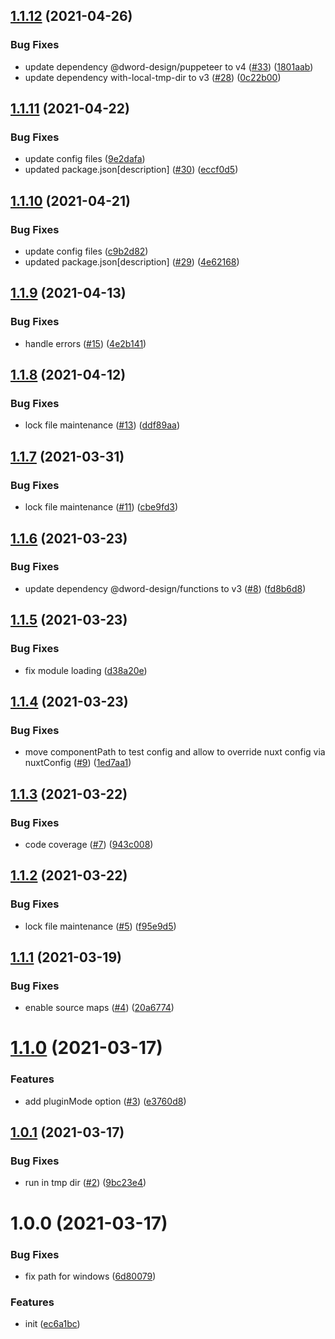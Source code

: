 ## [1.1.12](https://github.com/dword-design/tester-plugin-component/compare/v1.1.11...v1.1.12) (2021-04-26)


### Bug Fixes

* update dependency @dword-design/puppeteer to v4 ([#33](https://github.com/dword-design/tester-plugin-component/issues/33)) ([1801aab](https://github.com/dword-design/tester-plugin-component/commit/1801aab02358e993f27a68e5bf48d9f56ce33cf2))
* update dependency with-local-tmp-dir to v3 ([#28](https://github.com/dword-design/tester-plugin-component/issues/28)) ([0c22b00](https://github.com/dword-design/tester-plugin-component/commit/0c22b0090563cd309e31352c432d848bfc9c8ffe))

## [1.1.11](https://github.com/dword-design/tester-plugin-component/compare/v1.1.10...v1.1.11) (2021-04-22)


### Bug Fixes

* update config files ([9e2dafa](https://github.com/dword-design/tester-plugin-component/commit/9e2dafac1755ea61f0bbec482a4e5180facdfe12))
* updated package.json[description] ([#30](https://github.com/dword-design/tester-plugin-component/issues/30)) ([eccf0d5](https://github.com/dword-design/tester-plugin-component/commit/eccf0d532543db6ef8a45a72337a65d9e32271ee))

## [1.1.10](https://github.com/dword-design/tester-plugin-component/compare/v1.1.9...v1.1.10) (2021-04-21)


### Bug Fixes

* update config files ([c9b2d82](https://github.com/dword-design/tester-plugin-component/commit/c9b2d82e6ffa3c8d1c8785c1fdcc8bde1746cb20))
* updated package.json[description] ([#29](https://github.com/dword-design/tester-plugin-component/issues/29)) ([4e62168](https://github.com/dword-design/tester-plugin-component/commit/4e62168e869b1dfb99158f55123bfb7135e5f902))

## [1.1.9](https://github.com/dword-design/tester-plugin-component/compare/v1.1.8...v1.1.9) (2021-04-13)


### Bug Fixes

* handle errors ([#15](https://github.com/dword-design/tester-plugin-component/issues/15)) ([4e2b141](https://github.com/dword-design/tester-plugin-component/commit/4e2b14113397d61587044f8ec1aa0b4c7ecfbfee))

## [1.1.8](https://github.com/dword-design/tester-plugin-component/compare/v1.1.7...v1.1.8) (2021-04-12)


### Bug Fixes

* lock file maintenance ([#13](https://github.com/dword-design/tester-plugin-component/issues/13)) ([ddf89aa](https://github.com/dword-design/tester-plugin-component/commit/ddf89aaa042a20a287b86064e385ae7a543eea61))

## [1.1.7](https://github.com/dword-design/tester-plugin-component/compare/v1.1.6...v1.1.7) (2021-03-31)


### Bug Fixes

* lock file maintenance ([#11](https://github.com/dword-design/tester-plugin-component/issues/11)) ([cbe9fd3](https://github.com/dword-design/tester-plugin-component/commit/cbe9fd3b631b74ab7a0b8bb15aa81083f28f5f9f))

## [1.1.6](https://github.com/dword-design/tester-plugin-component/compare/v1.1.5...v1.1.6) (2021-03-23)


### Bug Fixes

* update dependency @dword-design/functions to v3 ([#8](https://github.com/dword-design/tester-plugin-component/issues/8)) ([fd8b6d8](https://github.com/dword-design/tester-plugin-component/commit/fd8b6d8e4be1f57c9cf245184bf71e3cc306c796))

## [1.1.5](https://github.com/dword-design/tester-plugin-component/compare/v1.1.4...v1.1.5) (2021-03-23)


### Bug Fixes

* fix module loading ([d38a20e](https://github.com/dword-design/tester-plugin-component/commit/d38a20ec93be1dafa055327a96087456bddfb90d))

## [1.1.4](https://github.com/dword-design/tester-plugin-component/compare/v1.1.3...v1.1.4) (2021-03-23)


### Bug Fixes

* move componentPath to test config and allow to override nuxt config via nuxtConfig ([#9](https://github.com/dword-design/tester-plugin-component/issues/9)) ([1ed7aa1](https://github.com/dword-design/tester-plugin-component/commit/1ed7aa10b2f706f686bbde8820c69a3a667d8dc8))

## [1.1.3](https://github.com/dword-design/tester-plugin-component/compare/v1.1.2...v1.1.3) (2021-03-22)


### Bug Fixes

* code coverage ([#7](https://github.com/dword-design/tester-plugin-component/issues/7)) ([943c008](https://github.com/dword-design/tester-plugin-component/commit/943c008bef1441e14491864aa35db220f151550d))

## [1.1.2](https://github.com/dword-design/tester-plugin-component/compare/v1.1.1...v1.1.2) (2021-03-22)


### Bug Fixes

* lock file maintenance ([#5](https://github.com/dword-design/tester-plugin-component/issues/5)) ([f95e9d5](https://github.com/dword-design/tester-plugin-component/commit/f95e9d52c0c866ff480bccbf97a4b40a015b47db))

## [1.1.1](https://github.com/dword-design/tester-plugin-component/compare/v1.1.0...v1.1.1) (2021-03-19)


### Bug Fixes

* enable source maps ([#4](https://github.com/dword-design/tester-plugin-component/issues/4)) ([20a6774](https://github.com/dword-design/tester-plugin-component/commit/20a677429b74c85e518ec09d95974929c81a4384))

# [1.1.0](https://github.com/dword-design/tester-plugin-component/compare/v1.0.1...v1.1.0) (2021-03-17)


### Features

* add pluginMode option ([#3](https://github.com/dword-design/tester-plugin-component/issues/3)) ([e3760d8](https://github.com/dword-design/tester-plugin-component/commit/e3760d8a10b133443a682f4cc6556b2dab4fed26))

## [1.0.1](https://github.com/dword-design/tester-plugin-component/compare/v1.0.0...v1.0.1) (2021-03-17)


### Bug Fixes

* run in tmp dir ([#2](https://github.com/dword-design/tester-plugin-component/issues/2)) ([9bc23e4](https://github.com/dword-design/tester-plugin-component/commit/9bc23e44f27b3311dc8108c09f457b139b6cf97f))

# 1.0.0 (2021-03-17)


### Bug Fixes

* fix path for windows ([6d80079](https://github.com/dword-design/tester-plugin-component/commit/6d8007912360983ed2d8f589e446ab4ecd039dcb))


### Features

* init ([ec6a1bc](https://github.com/dword-design/tester-plugin-component/commit/ec6a1bc39f944531f4ff2a1f4521caa85b30caae))
